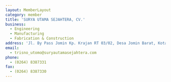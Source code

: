 ```yaml
---
layout: MemberLayout
category: member
title: 'SURYA UTAMA SEJAHTERA, CV.'
business:
  - Engineering
  - Manufacturing
  - Fabrication & Construction
address: 'Jl. By Pass Jomin Kp. Krajan RT 03/02, Desa Jomin Barat, Kotabaru, Karawang'
email:
  - trisno_utomo@suryautamasejahtera.com
phone:
  - (0264) 8387331
fax:
  - (0264) 8387330
---
```

